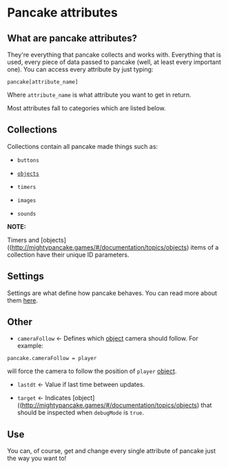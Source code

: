 # Pancake attributes

## What are pancake attributes?

They're everything that pancake collects and works with. Everything that is used, every piece of data passed to pancake (well, at least every important one). You can access every attribute by just typing:

`pancake[attribute_name]`

Where `attribute_name` is what attribute you want to get in return.

Most attributes fall to categories which are listed below.

## Collections

Collections contain all pancake made things such as:

* `buttons`

* [`objects`](http://mightypancake.games/#/documentation/topics/objects)

* `timers`

* `images`

* `sounds`

**NOTE:**

Timers and [objects]((http://mightypancake.games/#/documentation/topics/objects) items of a collection have their unique ID parameters.

## Settings

Settings are what define how pancake behaves. You can read more about them [here](http://mightypancake.games/#/documentation/topics/settings).

## Other

* `cameraFollow` <- Defines which [object](http://mightypancake.games/#/documentation/topics/objects) camera should follow. For example:

`pancake.cameraFollow = player`

will force the camera to follow the position of `player` [object](http://mightypancake.games/#/documentation/topics/objects).

* `lastdt` <- Value if last time between updates.

* `target` <- Indicates [object]((http://mightypancake.games/#/documentation/topics/objects) that should be inspected when `debugMode` is `true`.

## Use

You can, of course, get and change every single attribute of pancake just the way you want to!
